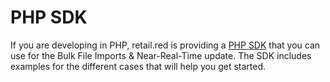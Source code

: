 # PHP SDK

If you are developing in PHP, retail.red is providing a [PHP SDK](https://github.com/shopgate/connect-integration-sdk-php) that you can use for the Bulk File Imports & Near-Real-Time update. The SDK includes examples for the different cases that will help you get started.
